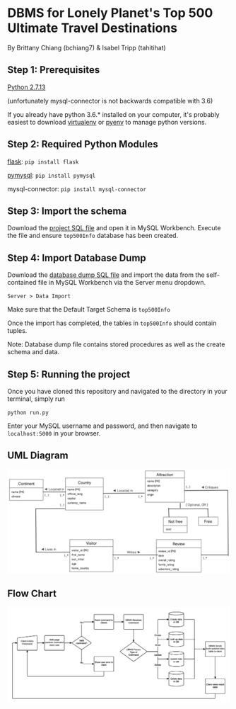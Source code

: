 # DBMS for Lonely Planet's Top 500 Ultimate Travel Destinations
By Brittany Chiang (bchiang7) & Isabel Tripp (tahitihat)

## Step 1: Prerequisites
[Python 2.7.13](https://www.python.org/downloads/)

(unfortunately mysql-connector is not backwards compatible with 3.6)

If you already have python 3.6.* installed on your computer, it's probably easiest to download [virtualenv](https://virtualenv.pypa.io/en/stable/) or [pyenv](https://github.com/pyenv/pyenv) to manage python versions.

## Step 2: Required Python Modules
[flask](http://flask.pocoo.org/): `pip install flask`

[pymysql](https://github.com/PyMySQL/PyMySQL): `pip install pymysql`

mysql-connector: `pip install mysql-connector`

## Step 3: Import the schema
Download the [project SQL file](https://github.com/bchiang7/CS3200-Project/blob/master/db_relations.sql) and open it in MySQL Workbench. Execute the file and ensure `top500Info` database has been created.

## Step 4: Import Database Dump
Download the [database dump SQL file](https://github.com/bchiang7/CS3200-Project/blob/master/data/projectdump.sql) and import the data from the self-contained file in MySQL Workbench via the Server menu dropdown.
```
Server > Data Import
```
Make sure that the Default Target Schema is `top500Info`

Once the import has completed, the tables in `top500Info` should contain tuples.

Note: Database dump file contains stored procedures as well as the create schema and data.

## Step 5: Running the project
Once you have cloned this repository and navigated to the directory in your terminal, simply run
```
python run.py
```
Enter your MySQL username and password, and then navigate to `localhost:5000` in your browser.


## UML Diagram
![](https://raw.githubusercontent.com/bchiang7/CS3200-Project/master/img/finalUML.jpg)


## Flow Chart
![](https://raw.githubusercontent.com/bchiang7/CS3200-Project/master/img/flowchart.png)
